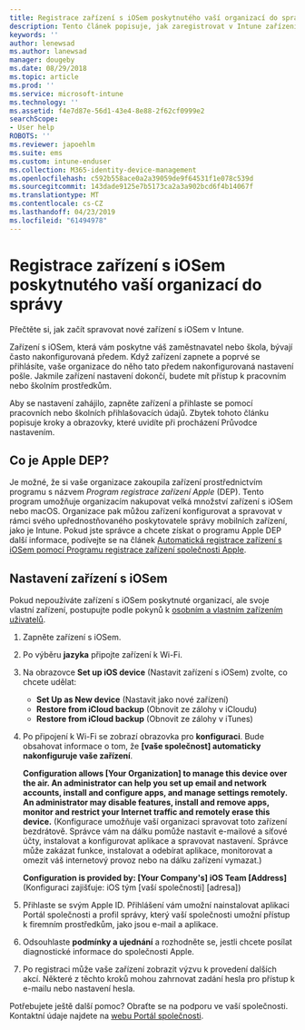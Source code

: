 ```yaml
---
title: Registrace zařízení s iOSem poskytnutého vaší organizací do správy | Dokumenty Microsoft
description: Tento článek popisuje, jak zaregistrovat v Intune zařízení s iOSem, které zakoupila a poskytla vaše organizace.
keywords: ''
author: lenewsad
ms.author: lanewsad
manager: dougeby
ms.date: 08/29/2018
ms.topic: article
ms.prod: ''
ms.service: microsoft-intune
ms.technology: ''
ms.assetid: f4e7d87e-56d1-43e4-8e88-2f62cf0999e2
searchScope:
- User help
ROBOTS: ''
ms.reviewer: japoehlm
ms.suite: ems
ms.custom: intune-enduser
ms.collection: M365-identity-device-management
ms.openlocfilehash: c592b558ace0a2a39059de9f64531f1e078c539d
ms.sourcegitcommit: 143dade9125e7b5173ca2a3a902bcd6f4b14067f
ms.translationtype: MT
ms.contentlocale: cs-CZ
ms.lasthandoff: 04/23/2019
ms.locfileid: "61494978"
---
```

# <a name="enroll-your-organization-provided-ios-device-in-management"></a>Registrace zařízení s iOSem poskytnutého vaší organizací do správy

Přečtěte si, jak začít spravovat nové zařízení s iOSem v Intune.  

Zařízení s iOSem, která vám poskytne váš zaměstnavatel nebo škola, bývají často nakonfigurovaná předem. Když zařízení zapnete a poprvé se přihlásíte, vaše organizace do něho tato předem nakonfigurovaná nastavení pošle. Jakmile zařízení nastavení dokončí, budete mít přístup k pracovním nebo školním prostředkům.  

Aby se nastavení zahájilo, zapněte zařízení a přihlaste se pomocí pracovních nebo školních přihlašovacích údajů. Zbytek tohoto článku popisuje kroky a obrazovky, které uvidíte při procházení Průvodce nastavením. 

## <a name="what-is-apple-dep"></a>Co je Apple DEP?
Je možné, že si vaše organizace zakoupila zařízení prostřednictvím programu s názvem *Program registrace zařízení Apple* (DEP). Tento program umožňuje organizacím nakupovat velká množství zařízení s iOSem nebo macOS. Organizace pak můžou zařízení konfigurovat a spravovat v rámci svého upřednostňovaného poskytovatele správy mobilních zařízení, jako je Intune. Pokud jste správce a chcete získat o programu Apple DEP další informace, podívejte se na článek [Automatická registrace zařízení s iOSem pomocí Programu registrace zařízení společnosti Apple](https://docs.microsoft.com/intune/device-enrollment-program-enroll-ios).  

## <a name="set-up-your-ios-device"></a>Nastavení zařízení s iOSem  
Pokud nepoužíváte zařízení s iOSem poskytnuté organizací, ale svoje vlastní zařízení, postupujte podle pokynů k [osobním a vlastním zařízením uživatelů](enroll-your-device-in-intune-ios.md).  

1. Zapněte zařízení s iOSem. 
2. Po výběru **jazyka** připojte zařízení k Wi-Fi.
3. Na obrazovce **Set up iOS device** (Nastavit zařízení s iOSem) zvolte, co chcete udělat: 
 
   - **Set Up as New device** (Nastavit jako nové zařízení)
   - **Restore from iCloud backup** (Obnovit ze zálohy v iCloudu)
   - **Restore from iCloud backup** (Obnovit ze zálohy v iTunes)

4. Po připojení k Wi-Fi se zobrazí obrazovka pro **konfiguraci**. Bude obsahovat informace o tom, že **[vaše společnost] automaticky nakonfiguruje vaše zařízení**.

   **Configuration allows [Your Organization] to manage this device over the air. An administrator can help you set up email and network accounts, install and configure apps, and manage settings remotely. An administrator may disable features, install and remove apps, monitor and restrict your Internet traffic and remotely erase this device.** (Konfigurace umožňuje vaší organizaci spravovat toto zařízení bezdrátově. Správce vám na dálku pomůže nastavit e-mailové a síťové účty, instalovat a konfigurovat aplikace a spravovat nastavení. Správce může zakázat funkce, instalovat a odebírat aplikace, monitorovat a omezit váš internetový provoz nebo na dálku zařízení vymazat.)
 
   **Configuration is provided by: [Your Company's] iOS Team [Address]** (Konfiguraci zajišťuje: iOS tým [vaší společnosti] [adresa])

5. Přihlaste se svým Apple ID. Přihlášení vám umožní nainstalovat aplikaci Portál společnosti a profil správy, který vaší společnosti umožní přístup k firemním prostředkům, jako jsou e-mail a aplikace. 
6. Odsouhlaste **podmínky a ujednání** a rozhodněte se, jestli chcete posílat diagnostické informace do společnosti Apple.
7. Po registraci může vaše zařízení zobrazit výzvu k provedení dalších akcí. Některé z těchto kroků mohou zahrnovat zadání hesla pro přístup k e-mailu nebo nastavení hesla.

Potřebujete ještě další pomoc? Obraťte se na podporu ve vaší společnosti. Kontaktní údaje najdete na [webu Portál společnosti](https://go.microsoft.com/fwlink/?linkid=2010980).
